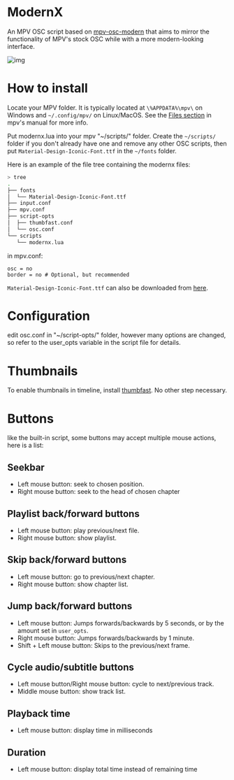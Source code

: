 # ModernX

An MPV OSC script based on [mpv-osc-modern](https://github.com/maoiscat/mpv-osc-modern/) that aims to mirror the functionality of MPV's stock OSC while with a more modern-looking interface.

![img](https://github.com/cyl0/ModernX/blob/main/preview.png)

# How to install

Locate your MPV folder. It is typically located at `\%APPDATA%\mpv\` on Windows and `~/.config/mpv/` on Linux/MacOS. See the [Files section](https://mpv.io/manual/master/#files) in mpv's manual for more info.

Put modernx.lua into your mpv "~/scripts/" folder. Create the `~/scripts/` folder if you don't already have one and remove any other OSC scripts,
then put `Material-Design-Iconic-Font.ttf` in the `~/fonts` folder.

Here is an example of the file tree containing the modernx files:

```sh
> tree
.
├── fonts
│  └── Material-Design-Iconic-Font.ttf
├── input.conf
├── mpv.conf
├── script-opts
│  ├── thumbfast.conf
│  └── osc.conf
└── scripts
   └── modernx.lua
```

in mpv.conf:

```
osc = no
border = no # Optional, but recommended
```

`Material-Design-Iconic-Font.ttf` can also be downloaded from [here](https://zavoloklom.github.io/material-design-iconic-font/).

# Configuration

edit osc.conf in "~/script-opts/" folder, however many options are changed, so refer to the user_opts variable in the script file for details.

# Thumbnails

To enable thumbnails in timeline, install [thumbfast](https://github.com/po5/thumbfast). No other step necessary.

# Buttons

like the built-in script, some buttons may accept multiple mouse actions, here is a list:

## Seekbar

- Left mouse button: seek to chosen position.
- Right mouse button: seek to the head of chosen chapter

## Playlist back/forward buttons

- Left mouse button: play previous/next file.
- Right mouse button: show playlist.

## Skip back/forward buttons

- Left mouse button: go to previous/next chapter.
- Right mouse button: show chapter list.

## Jump back/forward buttons

- Left mouse button: Jumps forwards/backwards by 5 seconds, or by the amount set in `user_opts`.
- Right mouse button: Jumps forwards/backwards by 1 minute.
- Shift + Left mouse button: Skips to the previous/next frame.

## Cycle audio/subtitle buttons

- Left mouse button/Right mouse button: cycle to next/previous track.
- Middle mouse button: show track list.

## Playback time

- Left mouse button: display time in milliseconds

## Duration

- Left mouse button: display total time instead of remaining time
